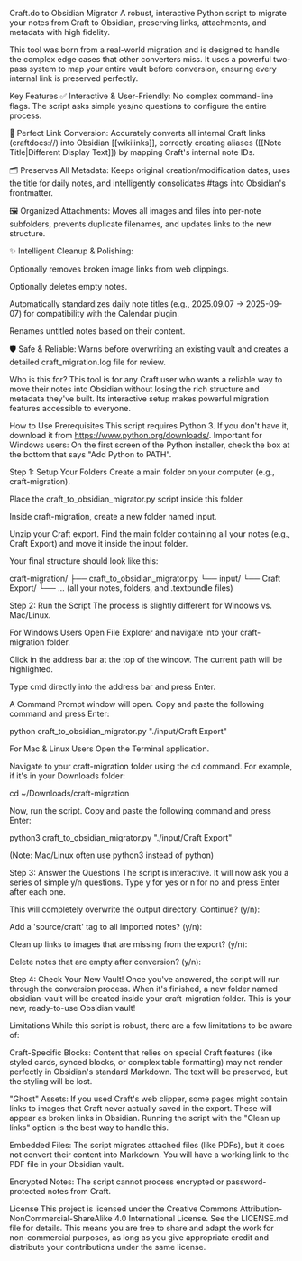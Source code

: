 Craft.do to Obsidian Migrator
A robust, interactive Python script to migrate your notes from Craft to Obsidian, preserving links, attachments, and metadata with high fidelity.

This tool was born from a real-world migration and is designed to handle the complex edge cases that other converters miss. It uses a powerful two-pass system to map your entire vault before conversion, ensuring every internal link is preserved perfectly.

Key Features
✅ Interactive & User-Friendly: No complex command-line flags. The script asks simple yes/no questions to configure the entire process.

🔗 Perfect Link Conversion: Accurately converts all internal Craft links (craftdocs://) into Obsidian [[wikilinks]], correctly creating aliases ([[Note Title|Different Display Text]]) by mapping Craft's internal note IDs.

🗂️ Preserves All Metadata: Keeps original creation/modification dates, uses the title for daily notes, and intelligently consolidates #tags into Obsidian's frontmatter.

🖼️ Organized Attachments: Moves all images and files into per-note subfolders, prevents duplicate filenames, and updates links to the new structure.

✨ Intelligent Cleanup & Polishing:

Optionally removes broken image links from web clippings.

Optionally deletes empty notes.

Automatically standardizes daily note titles (e.g., 2025.09.07 -> 2025-09-07) for compatibility with the Calendar plugin.

Renames untitled notes based on their content.

🛡️ Safe & Reliable: Warns before overwriting an existing vault and creates a detailed craft_migration.log file for review.

Who is this for?
This tool is for any Craft user who wants a reliable way to move their notes into Obsidian without losing the rich structure and metadata they've built. Its interactive setup makes powerful migration features accessible to everyone.

How to Use
Prerequisites
This script requires Python 3. If you don't have it, download it from https://www.python.org/downloads/.
Important for Windows users: On the first screen of the Python installer, check the box at the bottom that says "Add Python to PATH".

Step 1: Setup Your Folders
Create a main folder on your computer (e.g., craft-migration).

Place the craft_to_obsidian_migrator.py script inside this folder.

Inside craft-migration, create a new folder named input.

Unzip your Craft export. Find the main folder containing all your notes (e.g., Craft Export) and move it inside the input folder.

Your final structure should look like this:

craft-migration/
├── craft_to_obsidian_migrator.py
└── input/
    └── Craft Export/
        └── ... (all your notes, folders, and .textbundle files)

Step 2: Run the Script
The process is slightly different for Windows vs. Mac/Linux.

For Windows Users
Open File Explorer and navigate into your craft-migration folder.

Click in the address bar at the top of the window. The current path will be highlighted.

Type cmd directly into the address bar and press Enter.

A Command Prompt window will open. Copy and paste the following command and press Enter:

python craft_to_obsidian_migrator.py "./input/Craft Export"

For Mac & Linux Users
Open the Terminal application.

Navigate to your craft-migration folder using the cd command. For example, if it's in your Downloads folder:

cd ~/Downloads/craft-migration

Now, run the script. Copy and paste the following command and press Enter:

python3 craft_to_obsidian_migrator.py "./input/Craft Export"

(Note: Mac/Linux often use python3 instead of python)

Step 3: Answer the Questions
The script is interactive. It will now ask you a series of simple y/n questions. Type y for yes or n for no and press Enter after each one.

This will completely overwrite the output directory. Continue? (y/n):

Add a 'source/craft' tag to all imported notes? (y/n):

Clean up links to images that are missing from the export? (y/n):

Delete notes that are empty after conversion? (y/n):

Step 4: Check Your New Vault!
Once you've answered, the script will run through the conversion process. When it's finished, a new folder named obsidian-vault will be created inside your craft-migration folder. This is your new, ready-to-use Obsidian vault!

Limitations
While this script is robust, there are a few limitations to be aware of:

Craft-Specific Blocks: Content that relies on special Craft features (like styled cards, synced blocks, or complex table formatting) may not render perfectly in Obsidian's standard Markdown. The text will be preserved, but the styling will be lost.

"Ghost" Assets: If you used Craft's web clipper, some pages might contain links to images that Craft never actually saved in the export. These will appear as broken links in Obsidian. Running the script with the "Clean up links" option is the best way to handle this.

Embedded Files: The script migrates attached files (like PDFs), but it does not convert their content into Markdown. You will have a working link to the PDF file in your Obsidian vault.

Encrypted Notes: The script cannot process encrypted or password-protected notes from Craft.

License
This project is licensed under the Creative Commons Attribution-NonCommercial-ShareAlike 4.0 International License. See the LICENSE.md file for details. This means you are free to share and adapt the work for non-commercial purposes, as long as you give appropriate credit and distribute your contributions under the same license.
